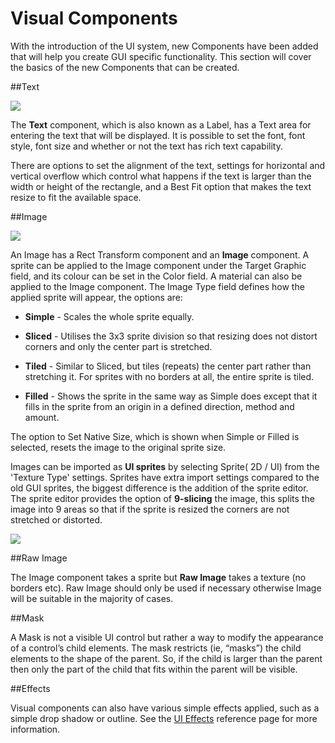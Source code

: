 Visual Components
=================

With the introduction of the UI system, new Components have been added that will help you create GUI specific functionality. This section will cover the basics of the new Components that can be created.

##Text

![](../uploads/Main/UI_TextInspector.png)

The **Text** component, which is also known as a Label, has a Text area for entering the text that will be displayed. It is possible to set the font, font style, font size and whether or not the text has rich text capability.

There are options to set the alignment of the text, settings for horizontal and vertical overflow which control what happens if the text is larger than the width or height of the rectangle, and a Best Fit option that makes the text resize to fit the available space.

##Image

![](../uploads/Main/UI_ImageInspector.png)


An Image has a Rect Transform component and an **Image** component. A sprite can be applied to the Image component under the Target Graphic field, and its colour can be set in the Color field. A material can also be applied to the Image component. The Image Type field defines how the applied sprite will appear, the options are:

* **Simple** - Scales the whole sprite equally.

* **Sliced** - Utilises the 3x3 sprite division so that resizing does not distort corners and only the center part is stretched.

* **Tiled** - Similar to Sliced, but tiles (repeats) the center part rather than stretching it. For sprites with no borders at all, the entire sprite is tiled.

* **Filled** - Shows the sprite in the same way as Simple does except that it fills in the sprite from an origin in a defined direction, method and amount.

The option to Set Native Size, which is shown when Simple or Filled is selected, resets the image to the original sprite size.

Images can be imported as **UI sprites** by selecting Sprite( 2D / UI) from the 'Texture Type' settings. Sprites have extra import settings compared to the old GUI sprites, the biggest difference is the addition of the sprite editor. The sprite editor provides the option of **9-slicing** the image, this splits the image into 9 areas so that if the sprite is resized the corners are not stretched or distorted.

![](../uploads/Main/UI_SpriteEditor.png)


##Raw Image

The Image component takes a sprite but **Raw Image** takes a texture (no borders etc). Raw Image should only be used if necessary otherwise Image will be suitable in the majority of cases.

##Mask

A Mask is not a visible UI control but rather a way to modify the appearance of a control’s child elements. The mask restricts (ie, “masks”) the child elements to the shape of the parent. So, if the child is larger than the parent then only the part of the child that fits within the parent will be visible.


##Effects

Visual components can also have various simple effects applied, such as a simple drop shadow or outline. See the [UI Effects](comp-UIEffects) reference page for more information.


